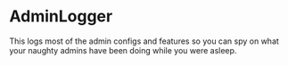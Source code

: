 # AdminLogger
This logs most of the admin configs and features so you can spy on what your naughty admins have been doing while you were asleep.
